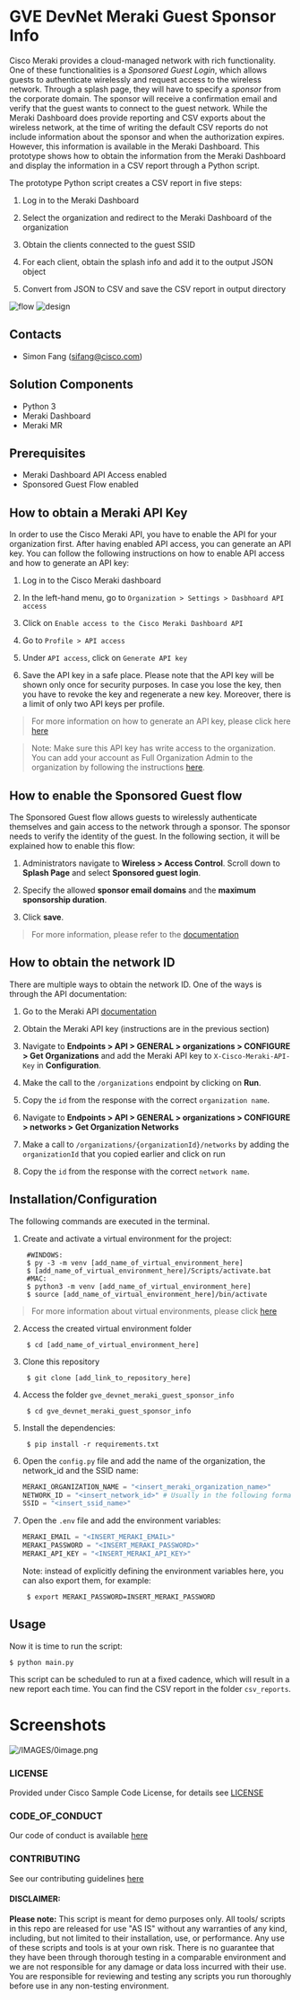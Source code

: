 # GVE DevNet Meraki Guest Sponsor Info
Cisco Meraki provides a cloud-managed network with rich functionality. One of these functionalities is a _Sponsored Guest Login_, which allows guests to authenticate wirelessly and request access to the wireless network. Through a splash page, they will have to specify a _sponsor_ from the corporate domain. The sponsor will receive a confirmation email and verify that the guest wants to connect to the guest network. While the Meraki Dashboard does provide reporting and CSV exports about the wireless network, at the time of writing the default CSV reports do not include information about the sponsor and when the authorization expires. However, this information is available in the Meraki Dashboard. This prototype shows how to obtain the information from the Meraki Dashboard and display the information in a CSV report through a Python script. 

The prototype Python script creates a CSV report in five steps:

1. Log in to the Meraki Dashboard

2. Select the organization and redirect to the Meraki Dashboard of the organization

3. Obtain the clients connected to the guest SSID

4. For each client, obtain the splash info and add it to the output JSON object

5. Convert from JSON to CSV and save the CSV report in output directory

![flow](IMAGES/flow.png)
![design](IMAGES/design.png)



## Contacts
* Simon Fang (sifang@cisco.com)

## Solution Components
* Python 3
* Meraki Dashboard
* Meraki MR

## Prerequisites
* Meraki Dashboard API Access enabled
* Sponsored Guest Flow enabled

## How to obtain a Meraki API Key

In order to use the Cisco Meraki API, you have to enable the API for your organization first. After having enabled API access, you can generate an API key. You can follow the following instructions on how to enable API access and how to generate an API key:

1. Log in to the Cisco Meraki dashboard

2. In the left-hand menu, go to `Organization > Settings > Dasbhoard API access`

3. Click on `Enable access to the Cisco Meraki Dashboard API`

4. Go to `Profile > API access`

5. Under `API access`, click on `Generate API key`

6. Save the API key in a safe place. Please note that the API key will be shown only once for security purposes. In case you lose the key, then you have to revoke the key and regenerate a new key. Moreover, there is a limit of only two API keys per profile. 

> For more information on how to generate an API key, please click here [here](https://documentation.meraki.com/General_Administration/Other_Topics/Cisco_Meraki_Dashboard_API)

> Note: Make sure this API key has write access to the organization. You can add your account as Full Organization Admin to the organization by following the instructions [here](https://documentation.meraki.com/General_Administration/Managing_Dashboard_Access/Managing_Dashboard_Administrators_and_Permissions).

## How to enable the Sponsored Guest flow
The Sponsored Guest flow allows guests to wirelessly authenticate themselves and gain access to the network through a sponsor. The sponsor needs to verify the identity of the guest. In the following section, it will be explained how to enable this flow:

1. Administrators navigate to **Wireless > Access Control**. Scroll down to **Splash Page** and select **Sponsored guest login**.

2. Specify the allowed **sponsor email domains** and the **maximum sponsorship duration**.

3. Click **save**.

> For more information, please refer to the [documentation](https://documentation.meraki.com/MR/Encryption_and_Authentication/Sponsored_Guest)

## How to obtain the network ID
There are multiple ways to obtain the network ID. One of the ways is through the API documentation: 

1. Go to the Meraki API [documentation](https://developer.cisco.com/meraki/api-latest/)

2. Obtain the Meraki API key (instructions are in the previous section)

3. Navigate to **Endpoints > API > GENERAL > organizations > CONFIGURE > Get Organizations** and add the Meraki API key to `X-Cisco-Meraki-API-Key` in **Configuration**. 

4. Make the call to the `/organizations` endpoint by clicking on **Run**. 

5. Copy the `id` from the response with the correct `organization name`. 

6.  Navigate to **Endpoints > API > GENERAL > organizations > CONFIGURE > networks > Get Organization Networks**

7. Make a call to `/organizations/{organizationId}/networks` by adding the `organizationId` that you copied earlier and click on run

8. Copy the `id` from the response with the correct `network name`. 


## Installation/Configuration

The following commands are executed in the terminal.

1. Create and activate a virtual environment for the project:
   
        #WINDOWS:
        $ py -3 -m venv [add_name_of_virtual_environment_here] 
        $ [add_name_of_virtual_environment_here]/Scripts/activate.bat 
        #MAC:
        $ python3 -m venv [add_name_of_virtual_environment_here] 
        $ source [add_name_of_virtual_environment_here]/bin/activate
        
> For more information about virtual environments, please click [here](https://docs.python.org/3/tutorial/venv.html)

2. Access the created virtual environment folder

        $ cd [add_name_of_virtual_environment_here]

3. Clone this repository

        $ git clone [add_link_to_repository_here]

4. Access the folder `gve_devnet_meraki_guest_sponsor_info`

        $ cd gve_devnet_meraki_guest_sponsor_info

5. Install the dependencies:

        $ pip install -r requirements.txt

6. Open the `config.py` file and add the name of the organization, the network_id and the SSID name:

    ```python
    MERAKI_ORGANIZATION_NAME = "<insert_meraki_organization_name>"
    NETWORK_ID = "<insert_network_id>" # Usually in the following format: "L_00000000"
    SSID = "<insert_ssid_name>" 
    ```

7. Open the `.env` file and add the environment variables:

    ```python
    MERAKI_EMAIL = "<INSERT_MERAKI_EMAIL>"
    MERAKI_PASSWORD = "<INSERT_MERAKI_PASSWORD>"
    MERAKI_API_KEY = "<INSERT_MERAKI_API_KEY>"
    ```

    Note: instead of explicitly defining the environment variables here, you can also export them, for example:

        $ export MERAKI_PASSWORD=INSERT_MERAKI_PASSWORD

## Usage
Now it is time to run the script:

    $ python main.py

This script can be scheduled to run at a fixed cadence, which will result in a new report each time. You can find the CSV report in the folder `csv_reports`.




# Screenshots

![/IMAGES/0image.png](IMAGES/0image.png)

### LICENSE

Provided under Cisco Sample Code License, for details see [LICENSE](LICENSE.md)

### CODE_OF_CONDUCT

Our code of conduct is available [here](CODE_OF_CONDUCT.md)

### CONTRIBUTING

See our contributing guidelines [here](CONTRIBUTING.md)

#### DISCLAIMER:
<b>Please note:</b> This script is meant for demo purposes only. All tools/ scripts in this repo are released for use "AS IS" without any warranties of any kind, including, but not limited to their installation, use, or performance. Any use of these scripts and tools is at your own risk. There is no guarantee that they have been through thorough testing in a comparable environment and we are not responsible for any damage or data loss incurred with their use.
You are responsible for reviewing and testing any scripts you run thoroughly before use in any non-testing environment.
